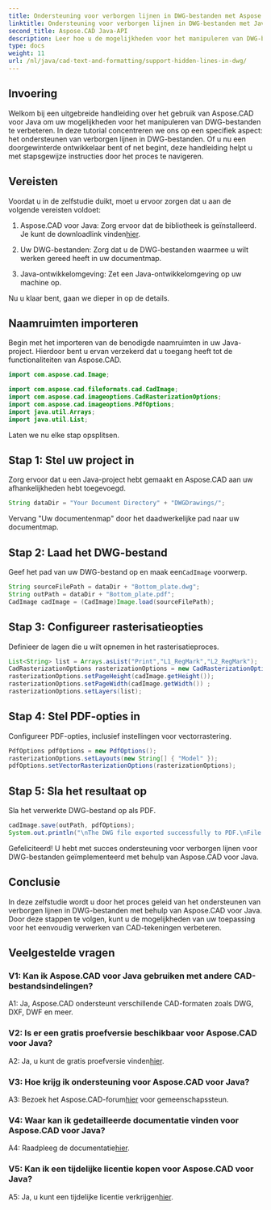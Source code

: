 ```yaml
---
title: Ondersteuning voor verborgen lijnen in DWG-bestanden met Aspose.CAD voor Java
linktitle: Ondersteuning voor verborgen lijnen in DWG-bestanden met Java
second_title: Aspose.CAD Java-API
description: Leer hoe u de mogelijkheden voor het manipuleren van DWG-bestanden van uw Java-toepassing kunt verbeteren met Aspose.CAD. Volg onze stapsgewijze handleiding voor ondersteuning voor verborgen lijnen. Verbeter de verwerking van uw CAD-tekeningen met gemak.
type: docs
weight: 11
url: /nl/java/cad-text-and-formatting/support-hidden-lines-in-dwg/
---
```

## Invoering

Welkom bij een uitgebreide handleiding over het gebruik van Aspose.CAD voor Java om uw mogelijkheden voor het manipuleren van DWG-bestanden te verbeteren. In deze tutorial concentreren we ons op een specifiek aspect: het ondersteunen van verborgen lijnen in DWG-bestanden. Of u nu een doorgewinterde ontwikkelaar bent of net begint, deze handleiding helpt u met stapsgewijze instructies door het proces te navigeren.

## Vereisten

Voordat u in de zelfstudie duikt, moet u ervoor zorgen dat u aan de volgende vereisten voldoet:

1.  Aspose.CAD voor Java: Zorg ervoor dat de bibliotheek is geïnstalleerd. Je kunt de downloadlink vinden[hier](https://releases.aspose.com/cad/java/).

2. Uw DWG-bestanden: Zorg dat u de DWG-bestanden waarmee u wilt werken gereed heeft in uw documentmap.

3. Java-ontwikkelomgeving: Zet een Java-ontwikkelomgeving op uw machine op.

Nu u klaar bent, gaan we dieper in op de details.

## Naamruimten importeren

Begin met het importeren van de benodigde naamruimten in uw Java-project. Hierdoor bent u ervan verzekerd dat u toegang heeft tot de functionaliteiten van Aspose.CAD.

```java
import com.aspose.cad.Image;

import com.aspose.cad.fileformats.cad.CadImage;
import com.aspose.cad.imageoptions.CadRasterizationOptions;
import com.aspose.cad.imageoptions.PdfOptions;
import java.util.Arrays;
import java.util.List;
```

Laten we nu elke stap opsplitsen.

## Stap 1: Stel uw project in

Zorg ervoor dat u een Java-project hebt gemaakt en Aspose.CAD aan uw afhankelijkheden hebt toegevoegd.

```java
String dataDir = "Your Document Directory" + "DWGDrawings/";
```

Vervang "Uw documentenmap" door het daadwerkelijke pad naar uw documentmap.

## Stap 2: Laad het DWG-bestand

 Geef het pad van uw DWG-bestand op en maak een`CadImage` voorwerp.

```java
String sourceFilePath = dataDir + "Bottom_plate.dwg";
String outPath = dataDir + "Bottom_plate.pdf";
CadImage cadImage = (CadImage)Image.load(sourceFilePath);
```

## Stap 3: Configureer rasterisatieopties

Definieer de lagen die u wilt opnemen in het rasterisatieproces.

```java
List<String> list = Arrays.asList("Print","L1_RegMark","L2_RegMark");
CadRasterizationOptions rasterizationOptions = new CadRasterizationOptions();
rasterizationOptions.setPageHeight(cadImage.getHeight());
rasterizationOptions.setPageWidth(cadImage.getWidth()) ;
rasterizationOptions.setLayers(list);
```

## Stap 4: Stel PDF-opties in

Configureer PDF-opties, inclusief instellingen voor vectorrastering.

```java
PdfOptions pdfOptions = new PdfOptions();
rasterizationOptions.setLayouts(new String[] { "Model" });
pdfOptions.setVectorRasterizationOptions(rasterizationOptions);
```

## Stap 5: Sla het resultaat op

Sla het verwerkte DWG-bestand op als PDF.

```java
cadImage.save(outPath, pdfOptions);
System.out.println("\nThe DWG file exported successfully to PDF.\nFile saved at " + dataDir);
```

Gefeliciteerd! U hebt met succes ondersteuning voor verborgen lijnen voor DWG-bestanden geïmplementeerd met behulp van Aspose.CAD voor Java.

## Conclusie

In deze zelfstudie wordt u door het proces geleid van het ondersteunen van verborgen lijnen in DWG-bestanden met behulp van Aspose.CAD voor Java. Door deze stappen te volgen, kunt u de mogelijkheden van uw toepassing voor het eenvoudig verwerken van CAD-tekeningen verbeteren.

## Veelgestelde vragen

### V1: Kan ik Aspose.CAD voor Java gebruiken met andere CAD-bestandsindelingen?

A1: Ja, Aspose.CAD ondersteunt verschillende CAD-formaten zoals DWG, DXF, DWF en meer.

### V2: Is er een gratis proefversie beschikbaar voor Aspose.CAD voor Java?

 A2: Ja, u kunt de gratis proefversie vinden[hier](https://releases.aspose.com/).

### V3: Hoe krijg ik ondersteuning voor Aspose.CAD voor Java?

 A3: Bezoek het Aspose.CAD-forum[hier](https://forum.aspose.com/c/cad/19) voor gemeenschapssteun.

### V4: Waar kan ik gedetailleerde documentatie vinden voor Aspose.CAD voor Java?

 A4: Raadpleeg de documentatie[hier](https://reference.aspose.com/cad/java/).

### V5: Kan ik een tijdelijke licentie kopen voor Aspose.CAD voor Java?

 A5: Ja, u kunt een tijdelijke licentie verkrijgen[hier](https://purchase.aspose.com/temporary-license/).
